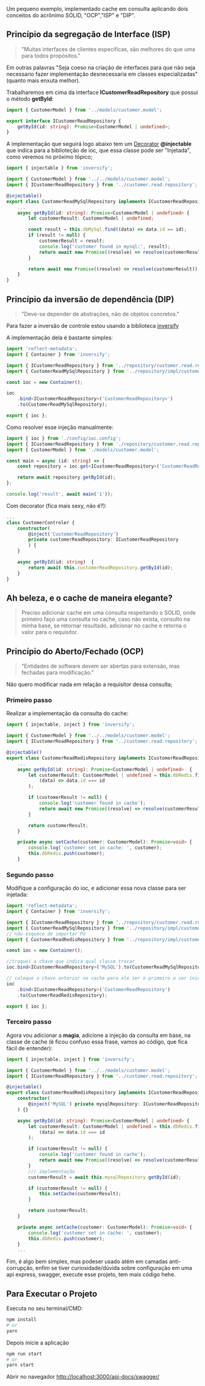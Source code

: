 Um pequeno exemplo, implementado cache em consulta aplicando dois conceitos do acrônimo SOLID, "OCP","ISP" e "DIP".

## Princípio da segregação de Interface (ISP)

> "Muitas interfaces de clientes específicas, são melhores do que uma para todos propósitos."

Em outras palavras "Seja coeso na criação de interfaces para que não seja necessario fazer implementação desnecessaria em classes especializadas"(quanto mais enxuta melhor).

Trabalharemos em cima da interface **ICustomerReadRepository** que possui o método
**getById**:

```ts
import { CustomerModel } from '../models/customer.model';

export interface ICustomerReadRepository {
	getById(id: string): Promise<CustomerModel | undefined>;
}
```

A implementação que seguirá logo abaixo tem um [Decorator](https://www.typescriptlang.org/docs/handbook/decorators.html) **@injectable** que indica para a biblioteção de ioc, que essa classe pode ser "Injetada", como veremos no próximo tópico;

```ts
import { injectable } from 'inversify';

import { CustomerModel } from '../../models/customer.model';
import { ICustomerReadRepository } from '../customer.read.repository';

@injectable()
export class CustomerReadMySqlRepository implements ICustomerReadRepository {
	...
	async getById(id: string): Promise<CustomerModel | undefined> {
		let customerResult: CustomerModel | undefined;

		const result = this.dbMySql.find((data) => data.id == id);
		if (result != null) {
			customerResult = result;
			console.log('customer found in mysql:', result);
			return await new Promise((resolve) => resolve(customerResult));
		}

		return await new Promise((resolve) => resolve(customerResult));
	}
}
```

## Princípio da inversão de dependência (DIP)

> "Deve-se depender de abstrações, não de objetos concretos."

Para fazer a inversão de controle estou usando a biblioteca [inversify](https://inversify.io/)

A implementação dela é bastante simples:

```ts
import 'reflect-metadata';
import { Container } from 'inversify';

import { ICustomerReadRepository } from '../repository/customer.read.repository';
import { CustomerReadMySqlRepository } from '../repository/impl/customer.read.mysql.repository';

const ioc = new Container();

ioc
	.bind<ICustomerReadRepository>('CustomerReadRepository>')
	.to(CustomerReadMySqlRepository);

export { ioc };
```

Como resolver esse injeção manualmente:

```ts
import { ioc } from './config/ioc.config';
import { ICustomerReadRepository } from './repository/customer.read.repository';
import { CustomerModel } from './models/customer.model';

const main = async (id: string) => {
	const repository = ioc.get<ICustomerReadRepository>('CustomerReadRepository');

	return await repository.getById(id);
};

console.log('result', await main('1'));
```

Com decorator (fica mais sexy, não é?):

```ts
...
class CustomerControler {
	constructor(
		@inject('CustomerReadRepository')
		private customerReadRepository: ICustomerReadRepository
		) {
	}

	async getById(id: string)  {
		return await this.customerReadRepository.getById(id);
	}
}

```

## Ah beleza, e o cache de maneira elegante?

> Preciso adicionar cache em uma consulta respeitando o SOLID,
> onde primeiro faço uma consulta no cache, caso não exista, consulto na minha base,
> se retornar resultado, adicionar no cache e retorna o valor para o requisitor.

## Princípio do Aberto/Fechado (OCP)

> "Entidades de software devem ser abertas para extensão, mas fechadas para modificação."

Não quero modificar nada em relação a requisitor dessa consulta;

### Primeiro passo

Realizar a implementação da consulta do cache:

```ts
import { injectable, inject } from 'inversify';

import { CustomerModel } from '../../models/customer.model';
import { ICustomerReadRepository } from '../customer.read.repository';

@injectable()
export class CustomerReadRedisRepository implements ICustomerReadRepository {
	...
	async getById(id: string): Promise<CustomerModel | undefined>  {
		let customerResult: CustomerModel | undefined = this.dbRedis.find(
			(data) => data.id === id
		);

		if (customerResult != null) {
			console.log('customer found in cache');
			return await new Promise((resolve) => resolve(customerResult));
		}

		return customerResult;
	}

	private async setCache(customer: CustomerModel): Promise<void> {
		console.log('customer set in cache: ', customer);
		this.dbRedis.push(customer);
	}
```

### Segundo passo

Modifique a configuração do ioc, e adicionar essa nova classe para ser injetada:

```ts
import 'reflect-metadata';
import { Container } from 'inversify';

import { ICustomerReadRepository } from '../repository/customer.read.repository';
import { CustomerReadMySqlRepository } from '../repository/impl/customer.read.mysql.repository';
// não esquece de importar Pô
import { CustomerReadRedisRepository } from '../repository/impl/customer.read.redis.repository';

const ioc = new Container();

//troquei a chave que indica qual classe trocar
ioc.bind<ICustomerReadRepository>('MySQL').to(CustomerReadMySqlRepository);

// coloque a chave anterior no cache para ele ser o primeiro a ser inicializador
ioc
	.bind<ICustomerReadRepository>('CustomerReadRepository')
	.to(CustomerReadRedisRepository);

export { ioc };
```

### Terceiro passo

Agora vou adicionar a **magia**, adicione a injeção da consulta em base, na classe de cache (é ficou confuso essa frase, vamos ao código, que fica fácil de entender):

```ts
import { injectable, inject } from 'inversify';

import { CustomerModel } from '../../models/customer.model';
import { ICustomerReadRepository } from '../customer.read.repository';

@injectable()
export class CustomerReadRedisRepository implements ICustomerReadRepository {
	constructor(
		@inject('MySQL') private mysqlRepository: ICustomerReadRepository
	) {}

	async getById(id: string): Promise<CustomerModel | undefined> {
		let customerResult: CustomerModel | undefined = this.dbRedis.find(
			(data) => data.id === id
		);

		if (customerResult != null) {
			console.log('customer found in cache');
			return await new Promise((resolve) => resolve(customerResult));
		}
		/// implementação
		customerResult = await this.mysqlRepository.getById(id);

		if (customerResult != null) {
			this.setCache(customerResult);
		}

		return customerResult;
	}

	private async setCache(customer: CustomerModel): Promise<void> {
		console.log('customer set in cache: ', customer);
		this.dbRedis.push(customer);
	}
    ...

```

Fim, é algo bem simples, mas podeser usado atém em camadas anti-corrupção, enfim se tiver curiosidade/dúvida sobre configuração em uma api express, swagger, execute esse projeto, tem mais código hehe.

## Para Executar o Projeto

Executa no seu terminal/CMD:

```bash
npm install
# or
yarn

```

Depois inicie a aplicação

```bash
npm run start
# or
yarn start

```

Abrir no navegador [http://localhost:3000/api-docs/swagger/](http://localhost:3000/api-docs/swagger/)
